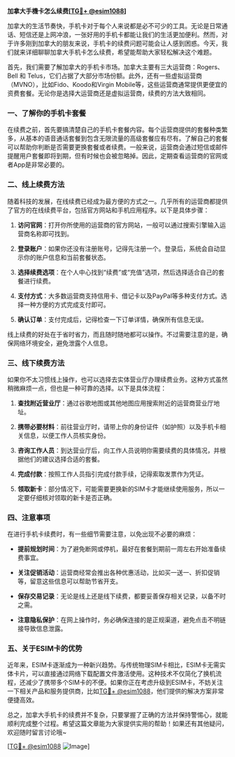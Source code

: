 **加拿大手機卡怎么续费[[TG💪+ @esim1088](https://t.me/s/esim1088)]**

加拿大的生活节奏快，手机卡对于每个人来说都是必不可少的工具。无论是日常通话、短信还是上网冲浪，一张好用的手机卡都能让我们的生活更加便利。然而，对于许多刚到加拿大的朋友来说，手机卡的续费问题可能会让人感到困惑。今天，我们就来详细聊聊加拿大手机卡怎么续费，希望能帮助大家轻松解决这个难题。

首先，我们需要了解加拿大的手机卡市场。加拿大主要有三大运营商：Rogers、Bell 和 Telus，它们占据了大部分市场份额。此外，还有一些虚拟运营商（MVNO），比如Fido、Koodo和Virgin Mobile等，这些运营商通常提供更便宜的资费套餐。无论你是选择大运营商还是虚拟运营商，续费的方法大致相同。

### 一、了解你的手机卡套餐

在续费之前，首先要搞清楚自己的手机卡套餐内容。每个运营商提供的套餐种类繁多，从基本的语音通话套餐到包含无限流量的高级套餐应有尽有。了解自己的套餐可以帮助你判断是否需要更换套餐或者续费。一般来说，运营商会通过短信或邮件提醒用户套餐即将到期，但有时候也会被忽略掉。因此，定期查看运营商的官网或者App是非常必要的。

### 二、线上续费方法

随着科技的发展，在线续费已经成为最方便的方式之一。几乎所有的运营商都提供了官方的在线续费平台，包括官方网站和手机应用程序。以下是具体步骤：

1. **访问官网**：打开你所使用的运营商的官方网站，一般可以通过搜索引擎输入运营商名称即可找到。
   
2. **登录账户**：如果你还没有注册账号，记得先注册一个。登录后，系统会自动显示你的账户信息和当前套餐状态。

3. **选择续费选项**：在个人中心找到“续费”或“充值”选项，然后选择适合自己的套餐进行续费。

4. **支付方式**：大多数运营商支持信用卡、借记卡以及PayPal等多种支付方式。选择一种方便的方式完成支付即可。

5. **确认订单**：支付完成后，记得检查一下订单详情，确保所有信息无误。

线上续费的好处在于省时省力，而且随时随地都可以操作。不过需要注意的是，确保网络环境安全，避免泄露个人信息。

### 三、线下续费方法

如果你不太习惯线上操作，也可以选择去实体营业厅办理续费业务。这种方式虽然稍微麻烦一点，但也是一种可靠的选择。以下是具体流程：

1. **查找附近营业厅**：通过谷歌地图或其他地图应用搜索附近的运营商营业厅地址。

2. **携带必要材料**：前往营业厅时，请带上你的身份证件（如护照）以及手机卡相关信息，以便工作人员核实身份。

3. **咨询工作人员**：到达营业厅后，向工作人员说明你需要续费的具体情况，并根据他们的建议选择合适的套餐。

4. **完成付款**：按照工作人员指引完成付款手续，记得索取发票作为凭证。

5. **领取新卡**：部分情况下，可能需要更换新的SIM卡才能继续使用服务，所以一定要仔细核对领取的新卡是否正确。

### 四、注意事项

在进行手机卡续费时，有一些细节需要注意，以免出现不必要的麻烦：

- **提前规划时间**：为了避免断网或停机，最好在套餐到期前一周左右开始准备续费事宜。
  
- **关注促销活动**：运营商经常会推出各种优惠活动，比如买一送一、折扣促销等，留意这些信息可以帮助节省开支。

- **保存交易记录**：无论是线上还是线下续费，都要妥善保存相关记录，以备不时之需。

- **注意隐私保护**：在网上操作时，务必确保连接的是正规渠道，避免点击不明链接导致信息泄露。

### 五、关于ESIM卡的优势

近年来，ESIM卡逐渐成为一种新兴趋势。与传统物理SIM卡相比，ESIM卡无需实体卡片，可以直接通过网络下载配置文件激活使用。这种技术不仅简化了换机流程，还减少了携带多个SIM卡的不便。如果你正在考虑升级到ESIM卡，不妨关注一下相关产品和服务提供商，比如[TG💪+ @esim1088](https://t.me/s/esim1088)，他们提供的解决方案非常便捷高效。

总之，加拿大手机卡的续费并不复杂，只要掌握了正确的方法并保持警惕心，就能顺利完成整个过程。希望这篇文章能为大家提供实用的帮助！如果还有其他疑问，欢迎随时留言讨论哦~

[[TG💪+ @esim1088](https://t.me/s/esim1088) ![Image](https://i.postimg.cc/4NQfJmqS/Snipaste-2025-05-13-00-14-12.png)]